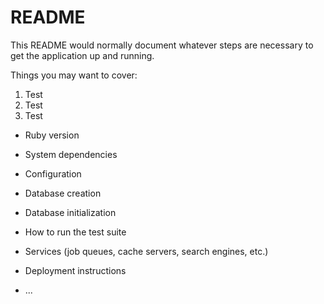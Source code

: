 # README

This README would normally document whatever steps are necessary to get the
application up and running.

Things you may want to cover:

1. Test
1. Test
1. Test

* Ruby version

* System dependencies

* Configuration

* Database creation

* Database initialization

* How to run the test suite

* Services (job queues, cache servers, search engines, etc.)

* Deployment instructions

* ...
